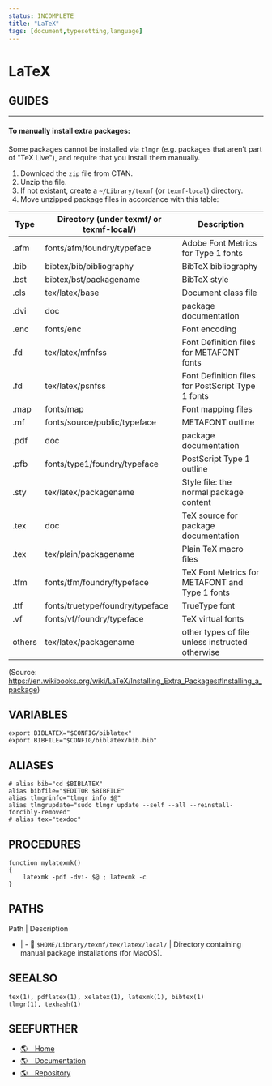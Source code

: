 ```yaml
---
status: INCOMPLETE
title: "LaTeX"
tags: [document,typesetting,language]
---
```


# LaTeX

## GUIDES

----
#### To manually install extra packages:

Some packages cannot be installed via `tlmgr` (e.g. packages that aren’t part of "TeX Live"), and require that you install them manually.

1. Download the `zip` file from CTAN.
2. Unzip the file.
3. If not existant, create a `~/Library/texmf` (or `texmf-local`) directory.
4. Move unzipped package files in accordance with this table:

| Type   | Directory (under texmf/ or texmf-local/) | Description                                       |
| ------ | ---------------------------------------- | ------------------------------------------------- |
| .afm   | fonts/afm/foundry/typeface               | Adobe Font Metrics for Type 1 fonts               |
| .bib   | bibtex/bib/bibliography                  | BibTeX bibliography                               |
| .bst   | bibtex/bst/packagename                   | BibTeX style                                      |
| .cls   | tex/latex/base                           | Document class file                               |
| .dvi   | doc                                      | package documentation                             |
| .enc   | fonts/enc                                | Font encoding                                     |
| .fd    | tex/latex/mfnfss                         | Font Definition files for METAFONT fonts          |
| .fd    | tex/latex/psnfss                         | Font Definition files for PostScript Type 1 fonts |
| .map   | fonts/map                                | Font mapping files                                |
| .mf    | fonts/source/public/typeface             | METAFONT outline                                  |
| .pdf   | doc                                      | package documentation                             |
| .pfb   | fonts/type1/foundry/typeface             | PostScript Type 1 outline                         |
| .sty   | tex/latex/packagename                    | Style file: the normal package content            |
| .tex   | doc                                      | TeX source for package documentation              |
| .tex   | tex/plain/packagename                    | Plain TeX macro files                             |
| .tfm   | fonts/tfm/foundry/typeface               | TeX Font Metrics for METAFONT and Type 1 fonts    |
| .ttf   | fonts/truetype/foundry/typeface          | TrueType font                                     |
| .vf    | fonts/vf/foundry/typeface                | TeX virtual fonts                                 |
| others | tex/latex/packagename                    | other types of file unless instructed otherwise   |

(Source: https://en.wikibooks.org/wiki/LaTeX/Installing_Extra_Packages#Installing_a_package)


## VARIABLES

    export BIBLATEX="$CONFIG/biblatex"
    export BIBFILE="$CONFIG/biblatex/bib.bib"

## ALIASES

    # alias bib="cd $BIBLATEX"
    alias bibfile="$EDITOR $BIBFILE"
    alias tlmgrinfo="tlmgr info $@"
    alias tlmgrupdate="sudo tlmgr update --self --all --reinstall-forcibly-removed"
    # alias tex="texdoc"

## PROCEDURES

    function mylatexmk()
    {
        latexmk -pdf -dvi- $@ ; latexmk -c
    }


## PATHS

Path | Description
- | -
📂 `$HOME/Library/texmf/tex/latex/local/` | Directory containing manual package installations (for MacOS).

## SEEALSO

    tex(1), pdflatex(1), xelatex(1), latexmk(1), bibtex(1)
    tlmgr(1), texhash(1)

## SEEFURTHER

- [🌎 Home](https://www.latex-project.org/)
- [🌎 Documentation](https://en.wikibooks.org/wiki/LaTeX)
- [🌎 Repository](https://github.com/latex3/latex3)
